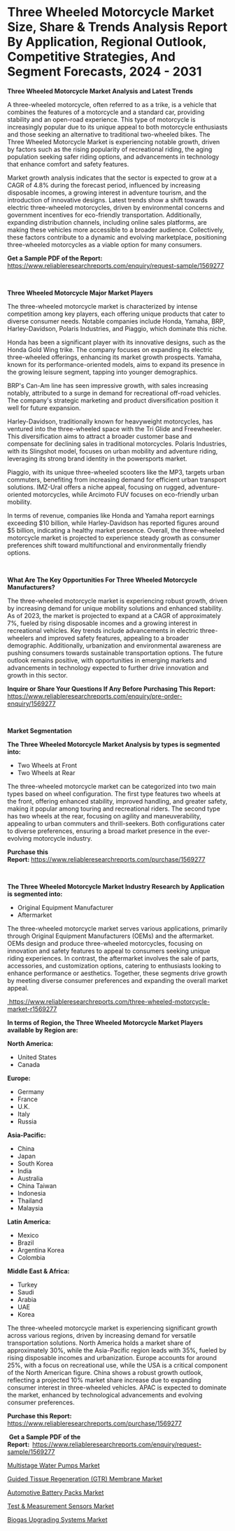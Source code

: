 <p><h1>Three Wheeled Motorcycle Market Size, Share & Trends Analysis Report By Application, Regional Outlook, Competitive Strategies, And Segment Forecasts, 2024 - 2031</h1></p><p><strong>Three Wheeled Motorcycle Market Analysis and Latest Trends</strong></p>
<p><p>A three-wheeled motorcycle, often referred to as a trike, is a vehicle that combines the features of a motorcycle and a standard car, providing stability and an open-road experience. This type of motorcycle is increasingly popular due to its unique appeal to both motorcycle enthusiasts and those seeking an alternative to traditional two-wheeled bikes. The Three Wheeled Motorcycle Market is experiencing notable growth, driven by factors such as the rising popularity of recreational riding, the aging population seeking safer riding options, and advancements in technology that enhance comfort and safety features.</p><p>Market growth analysis indicates that the sector is expected to grow at a CAGR of 4.8% during the forecast period, influenced by increasing disposable incomes, a growing interest in adventure tourism, and the introduction of innovative designs. Latest trends show a shift towards electric three-wheeled motorcycles, driven by environmental concerns and government incentives for eco-friendly transportation. Additionally, expanding distribution channels, including online sales platforms, are making these vehicles more accessible to a broader audience. Collectively, these factors contribute to a dynamic and evolving marketplace, positioning three-wheeled motorcycles as a viable option for many consumers.</p></p>
<p><strong>Get a Sample PDF of the Report:&nbsp;</strong> <a href="https://www.reliableresearchreports.com/enquiry/request-sample/1569277?utm_campaign=1692&utm_medium=2&utm_source=Github&utm_content=ia&utm_term=14102024&utm_id=three-wheeled-motorcycle">https://www.reliableresearchreports.com/enquiry/request-sample/1569277</a></p>
<p>&nbsp;</p>
<p><strong>Three Wheeled Motorcycle Major Market Players</strong></p>
<p><p>The three-wheeled motorcycle market is characterized by intense competition among key players, each offering unique products that cater to diverse consumer needs. Notable companies include Honda, Yamaha, BRP, Harley-Davidson, Polaris Industries, and Piaggio, which dominate this niche.</p><p>Honda has been a significant player with its innovative designs, such as the Honda Gold Wing trike. The company focuses on expanding its electric three-wheeled offerings, enhancing its market growth prospects. Yamaha, known for its performance-oriented models, aims to expand its presence in the growing leisure segment, tapping into younger demographics.</p><p>BRP's Can-Am line has seen impressive growth, with sales increasing notably, attributed to a surge in demand for recreational off-road vehicles. The company's strategic marketing and product diversification position it well for future expansion.</p><p>Harley-Davidson, traditionally known for heavyweight motorcycles, has ventured into the three-wheeled space with the Tri Glide and Freewheeler. This diversification aims to attract a broader customer base and compensate for declining sales in traditional motorcycles. Polaris Industries, with its Slingshot model, focuses on urban mobility and adventure riding, leveraging its strong brand identity in the powersports market.</p><p>Piaggio, with its unique three-wheeled scooters like the MP3, targets urban commuters, benefiting from increasing demand for efficient urban transport solutions. IMZ-Ural offers a niche appeal, focusing on rugged, adventure-oriented motorcycles, while Arcimoto FUV focuses on eco-friendly urban mobility.</p><p>In terms of revenue, companies like Honda and Yamaha report earnings exceeding $10 billion, while Harley-Davidson has reported figures around $5 billion, indicating a healthy market presence. Overall, the three-wheeled motorcycle market is projected to experience steady growth as consumer preferences shift toward multifunctional and environmentally friendly options.</p></p>
<p>&nbsp;</p>
<p><strong>What Are The Key Opportunities For Three Wheeled Motorcycle Manufacturers?</strong></p>
<p><p>The three-wheeled motorcycle market is experiencing robust growth, driven by increasing demand for unique mobility solutions and enhanced stability. As of 2023, the market is projected to expand at a CAGR of approximately 7%, fueled by rising disposable incomes and a growing interest in recreational vehicles. Key trends include advancements in electric three-wheelers and improved safety features, appealing to a broader demographic. Additionally, urbanization and environmental awareness are pushing consumers towards sustainable transportation options. The future outlook remains positive, with opportunities in emerging markets and advancements in technology expected to further drive innovation and growth in this sector.</p></p>
<p><strong>Inquire or Share Your Questions If Any Before Purchasing This Report:</strong> <a href="https://www.reliableresearchreports.com/enquiry/pre-order-enquiry/1569277?utm_campaign=1692&utm_medium=2&utm_source=Github&utm_content=ia&utm_term=14102024&utm_id=three-wheeled-motorcycle">https://www.reliableresearchreports.com/enquiry/pre-order-enquiry/1569277</a></p>
<p>&nbsp;</p>
<p><strong>Market Segmentation</strong></p>
<p><strong>The Three Wheeled Motorcycle Market Analysis by types is segmented into:</strong></p>
<p><ul><li>Two Wheels at Front</li><li>Two Wheels at Rear</li></ul></p>
<p><p>The three-wheeled motorcycle market can be categorized into two main types based on wheel configuration. The first type features two wheels at the front, offering enhanced stability, improved handling, and greater safety, making it popular among touring and recreational riders. The second type has two wheels at the rear, focusing on agility and maneuverability, appealing to urban commuters and thrill-seekers. Both configurations cater to diverse preferences, ensuring a broad market presence in the ever-evolving motorcycle industry.</p></p>
<p><strong>Purchase this Report:&nbsp;</strong><a href="https://www.reliableresearchreports.com/purchase/1569277?utm_campaign=1692&utm_medium=2&utm_source=Github&utm_content=ia&utm_term=14102024&utm_id=three-wheeled-motorcycle">https://www.reliableresearchreports.com/purchase/1569277</a></p>
<p>&nbsp;</p>
<p><strong>The Three Wheeled Motorcycle Market Industry Research by Application is segmented into:</strong></p>
<p><ul><li>Original Equipment Manufacturer</li><li>Aftermarket</li></ul></p>
<p><p>The three-wheeled motorcycle market serves various applications, primarily through Original Equipment Manufacturers (OEMs) and the aftermarket. OEMs design and produce three-wheeled motorcycles, focusing on innovation and safety features to appeal to consumers seeking unique riding experiences. In contrast, the aftermarket involves the sale of parts, accessories, and customization options, catering to enthusiasts looking to enhance performance or aesthetics. Together, these segments drive growth by meeting diverse consumer preferences and expanding the overall market appeal.</p></p>
<p><a href="https://www.reliableresearchreports.com/three-wheeled-motorcycle-market-r1569277?utm_campaign=1692&utm_medium=2&utm_source=Github&utm_content=ia&utm_term=14102024&utm_id=three-wheeled-motorcycle">&nbsp;https://www.reliableresearchreports.com/three-wheeled-motorcycle-market-r1569277</a></p>
<p><strong>In terms of Region, the Three Wheeled Motorcycle Market Players available by Region are:</strong></p>
<p>
    <p> <strong> North America: </strong>
        <ul>
            <li>United States</li>
            <li>Canada</li>
        </ul>
        </p> 
    <p> <strong> Europe: </strong>
        <ul>
            <li>Germany</li>
            <li>France</li>
            <li>U.K.</li>
            <li>Italy</li>
            <li>Russia</li>
        </ul>
        </p> 
    <p> <strong> Asia-Pacific: </strong>
        <ul>
            <li>China</li>
            <li>Japan</li>
            <li>South Korea</li>
            <li>India</li>
            <li>Australia</li>
            <li>China Taiwan</li>
            <li>Indonesia</li>
            <li>Thailand</li>
            <li>Malaysia</li>
        </ul>
        </p> 
    <p> <strong> Latin America: </strong>
        <ul>
            <li>Mexico</li>
            <li>Brazil</li>
            <li>Argentina Korea</li>
            <li>Colombia</li>
        </ul>
        </p> 
    <p> <strong> Middle East & Africa: </strong>
        <ul>
            <li>Turkey</li>
            <li>Saudi</li>
            <li>Arabia</li>
            <li>UAE</li>
            <li>Korea</li>
        </ul>
    </p>
    </p>
<p><p>The three-wheeled motorcycle market is experiencing significant growth across various regions, driven by increasing demand for versatile transportation solutions. North America holds a market share of approximately 30%, while the Asia-Pacific region leads with 35%, fueled by rising disposable incomes and urbanization. Europe accounts for around 25%, with a focus on recreational use, while the USA is a critical component of the North American figure. China shows a robust growth outlook, reflecting a projected 10% market share increase due to expanding consumer interest in three-wheeled vehicles. APAC is expected to dominate the market, enhanced by technological advancements and evolving consumer preferences.</p></p>
<p><strong>Purchase this Report: </strong><a href="https://www.reliableresearchreports.com/purchase/1569277?utm_campaign=1692&utm_medium=2&utm_source=Github&utm_content=ia&utm_term=14102024&utm_id=three-wheeled-motorcycle">https://www.reliableresearchreports.com/purchase/1569277</a></p>
<p>&nbsp;<strong>Get a Sample PDF of the Report:&nbsp;&nbsp;</strong><a href="https://www.reliableresearchreports.com/enquiry/request-sample/1569277?utm_campaign=1692&utm_medium=2&utm_source=Github&utm_content=ia&utm_term=14102024&utm_id=three-wheeled-motorcycle">https://www.reliableresearchreports.com/enquiry/request-sample/1569277</a></p>
<p><strong></strong></p>
<p><p><a href="https://www.linkedin.com/pulse/consumer-behavior-shifts-multistage-water-pumps-market-demand-zu8bf?utm_campaign=1692&utm_medium=2&utm_source=Github&utm_content=ia&utm_term=14102024&utm_id=three-wheeled-motorcycle">Multistage Water Pumps Market</a></p><p><a href="https://www.linkedin.com/pulse/strategic-market-insights-global-guided-tissue-regeneration-7vyqf?utm_campaign=1692&utm_medium=2&utm_source=Github&utm_content=ia&utm_term=14102024&utm_id=three-wheeled-motorcycle">Guided Tissue Regeneration (GTR) Membrane Market</a></p><p><a href="https://www.linkedin.com/pulse/global-automotive-battery-packs-market-focus-application-end-use-vzhuf?utm_campaign=1692&utm_medium=2&utm_source=Github&utm_content=ia&utm_term=14102024&utm_id=three-wheeled-motorcycle">Automotive Battery Packs Market</a></p><p><a href="https://www.linkedin.com/pulse/regional-adaptations-global-test-measurement-sensors-market-fvy1f?utm_campaign=1692&utm_medium=2&utm_source=Github&utm_content=ia&utm_term=14102024&utm_id=three-wheeled-motorcycle">Test & Measurement Sensors Market</a></p><p><a href="https://www.linkedin.com/pulse/driving-forces-global-biogas-upgrading-systems-market-trends-vdcpf?utm_campaign=1692&utm_medium=2&utm_source=Github&utm_content=ia&utm_term=14102024&utm_id=three-wheeled-motorcycle">Biogas Upgrading Systems Market</a></p></p>